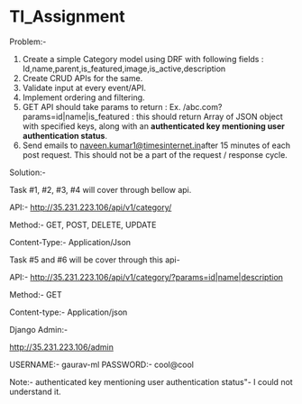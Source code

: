 # TI_Assignment

Problem:-
1) Create a simple Category model using DRF with following fields : Id,name,parent,is_featured,image,is_active,description
2) Create CRUD APIs for the same.
3) Validate input at every event/API.
4) Implement ordering and filtering.
5) GET API should take params to return :
Ex. /abc.com?params=id|name|is_featured : this should return Array of JSON object with specified keys, along with an <b>authenticated key mentioning user authentication status</b>.
6) Send emails to ​naveen.kumar1@timesinternet.in​ after 15 minutes of each post request. This should not be a part of the request / response cycle.

Solution:-

Task #1, #2, #3, #4 will cover through bellow api.

API:- http://35.231.223.106/api/v1/category/

Method:- GET, POST, DELETE, UPDATE

Content-Type:- Application/Json

Task #5 and #6 will be cover through this api-

API:- http://35.231.223.106/api/v1/category/?params=id|name|description

Method:- GET

Content-type:- Application/json

Django Admin:-

http://35.231.223.106/admin

USERNAME:- gaurav-ml
PASSWORD:- cool@cool

Note:- authenticated key mentioning user authentication status"- I could not understand it.
